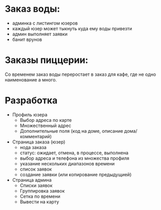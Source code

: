 # Заказ воды:

 - админка с листингом юзеров
 - каждый юзер может тыкнуть куда ему воды привезти
 - админ выполняет заявки
 - банит врунов
 
# Заказы пиццерии:

Со временем заказ воды переростает в заказ для кафе, где не одно наименование а много.

# Разработка

 - Профиль юзера
   - Выбор адреса по карте
   - Множественный адрес
   - Дополнительные поля (код на доме, описание дома/комментарий)
 - Страница заказа (юзер)
   - нода заказа
   - статус: ожидает, отмена, в процессе, выполнена
   - выбор адреса и телефона из множества профиля
   - указание нескольких диапазонов времени
   - список заявок
   - создание заявки (или копирование предыдущией)
 - Страница админа
   - Списки заявок
   - Группировка заявок
   - Сетка по времени
   - Вывести на карту
